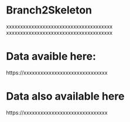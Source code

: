 # Branch2Skeleton
xxxxxxxxxxxxxxxxxxxxxxxxxxxxxxxxxxxxxx
xxxxxxxxxxxxxxxxxxxxxxxxxxxxxxxxxxxxxx

# Data avaible here:
https://xxxxxxxxxxxxxxxxxxxxxxxxxxxxxx

# Data also available here
https://xxxxxxxxxxxxxxxxxxxxxxxxxxxxxx
